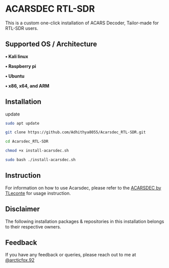 
# ACARSDEC RTL-SDR

This is a custom one-click installation of ACARS Decoder, Tailor-made for 
RTL-SDR users.


## Supported OS / Architecture

**• Kali linux**

**• Raspberry pi**

**• Ubuntu**

**• x86, x64, and ARM**


## Installation

update 
```bash
sudo apt update
```

 ```bash
git clone https://github.com/Adhithya8055/Acarsdec_RTL-SDR.git
```   

```bash
cd Acarsdec_RTL-SDR
```

```bash
chmod +x install-acarsdec.sh
```

```bash 
sudo bash ./install-acarsdec.sh
```

## Instruction

For information on how to use Acarsdec, please refer to the [ACARSDEC by TLeconte](https://github.com/TLeconte/acarsdec) for usage instruction.


## Disclaimer
The following installation packages & repositories in this installation belongs to their respective owners.


## Feedback

If you have any feedback or queries, please reach out to me at [@arcticfox.92](https://www.instagram.com/arcticfox.92/)

